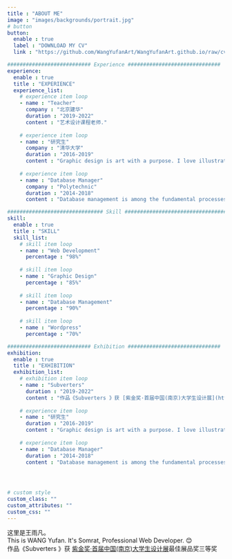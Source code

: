 ```yaml
---
title : "ABOUT ME"
image : "images/backgrounds/portrait.jpg"
# button
button:
  enable : true
  label : "DOWNLOAD MY CV"
  link : "https://github.com/WangYufanArt/WangYufanArt.github.io/raw/cv/%E7%8E%8B%E9%9B%A8%E5%87%A1-CV.pdf"

########################### Experience ##############################
experience:
  enable : true
  title : "EXPERIENCE"
  experience_list:
    # experience item loop
    - name : "Teacher"
      company : "北京建华"
      duration : "2019-2022"
      content : "艺术设计课程老师."
      
    # experience item loop
    - name : "研究生"
      company : "清华大学"
      duration : "2016-2019"
      content : "Graphic design is art with a purpose. I love illustration, so logo desing is my favorite work. But i can do many things with graphics."
      
    # experience item loop
    - name : "Database Manager"
      company : "Polytechnic"
      duration : "2014-2018"
      content : "Database management is among the fundamental processes in the software field of computing. I know MS Access very well."

############################### Skill #################################
skill:
  enable : true
  title : "SKILL"
  skill_list:
    # skill item loop
    - name : "Web Development"
      percentage : "98%"
      
    # skill item loop
    - name : "Graphic Design"
      percentage : "85%"
      
    # skill item loop
    - name : "Database Management"
      percentage : "90%"
      
    # skill item loop
    - name : "Wordpress"
      percentage : "70%"

########################### Exhibition ##############################
exhibition:
  enable : true
  title : "EXHIBITION"
  exhibition_list:
    # exhibition item loop
    - name : "Subverters"
      duration : "2019-2022"
      content : "作品《Subverters 》获 [紫金奖·首届中国(南京)大学生设计展](http://www.ad.tsinghua.edu.cn/info/1004/36154.htm)最佳展品奖三等奖"
      
    # experience item loop
    - name : "研究生"
      duration : "2016-2019"
      content : "Graphic design is art with a purpose. I love illustration, so logo desing is my favorite work. But i can do many things with graphics."
      
    # experience item loop
    - name : "Database Manager"
      duration : "2014-2018"
      content : "Database management is among the fundamental processes in the software field of computing. I know MS Access very well."




# custom style
custom_class: "" 
custom_attributes: "" 
custom_css: ""
---
```

这里是王雨凡。<br>
This is WANG Yufan.
It's Somrat, Professional Web Developer. 😊<br>
作品《Subverters 》获 <a href="http://www.ad.tsinghua.edu.cn/info/1004/36154.htm" target="_blank">紫金奖·首届中国(南京)大学生设计展</a>最佳展品奖三等奖